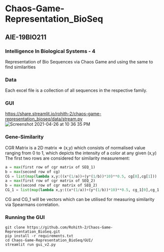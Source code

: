 # Chaos-Game-Representation_BioSeq
## AIE-19BIO211
### Intelligence In Biological Systems - 4
Representation of Bio Sequences via Chaos Game and using the same to find similarities

### Data
Each excel file is a collection of all sequences in the respective family. 

### GUI
https://share.streamlit.io/rohith-2/chaos-game-representation_bioseq/data/stream.py  
![Screenshot 2021-04-26 at 10 36 35 PM](https://user-images.githubusercontent.com/55501708/116122836-e7b13400-a6df-11eb-9791-da68b090e87d.png)

### Gene-Similarity
CGR Matrix is a 2D matrix => (x,y) which consists of normalised value ranging from 0 to 1, which depicts the intensity of a color at any given (x,y)  
The first two rows are considered for similarity measurement:  
```Python
a = max(first row of cgr matrix of SEQ_1)
b = max(second row of cg)
CG = list(map(lambda x,y:((x*(1/a))+(y*(1/b))*10)**0.5, cg[0],cg[1]))
a = max(first row of cgr matrix of SEQ_2)
b = max(second row of cgr matrix of SEQ_2)
CG_1 = list(map(lambda x,y:((x*(1/a))+(y*(1/b))*10)**0.5, cg_1[0],cg_1[1]))
```

CG and CG_1 will be vectors which can be utilised for measuring similarity via Spearmans correlation. 

### Running the GUI
```
git clone https://github.com/Rohith-2/Chaos-Game-Representation_BioSeq.git
pip install -r requirements.txt  
cd Chaos-Game-Representation_BioSeq/GUI/
streamlit run gui_v2.py 
```
